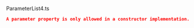 ParameterList4.ts
```json
A parameter property is only allowed in a constructor implementation.
```
